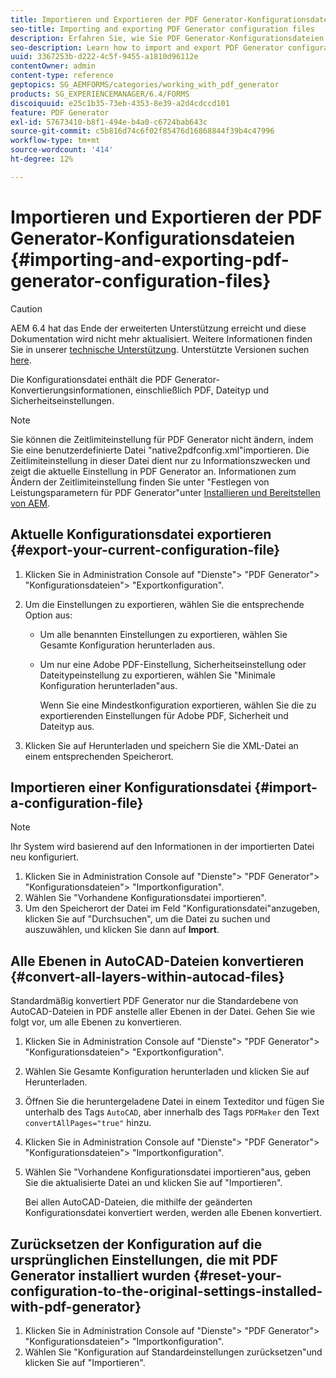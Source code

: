 ```yaml
---
title: Importieren und Exportieren der PDF Generator-Konfigurationsdateien
seo-title: Importing and exporting PDF Generator configuration files
description: Erfahren Sie, wie Sie PDF Generator-Konfigurationsdateien importieren und exportieren.
seo-description: Learn how to import and export PDF Generator configuration files.
uuid: 3367253b-d222-4c5f-9455-a1810d96112e
contentOwner: admin
content-type: reference
geptopics: SG_AEMFORMS/categories/working_with_pdf_generator
products: SG_EXPERIENCEMANAGER/6.4/FORMS
discoiquuid: e25c1b35-73eb-4353-8e39-a2d4cdccd101
feature: PDF Generator
exl-id: 57673410-b8f1-494e-b4a0-c6724bab643c
source-git-commit: c5b816d74c6f02f85476d16868844f39b4c47996
workflow-type: tm+mt
source-wordcount: '414'
ht-degree: 12%

---
```


# Importieren und Exportieren der PDF Generator-Konfigurationsdateien {#importing-and-exporting-pdf-generator-configuration-files}

>[!CAUTION]
>
>AEM 6.4 hat das Ende der erweiterten Unterstützung erreicht und diese Dokumentation wird nicht mehr aktualisiert. Weitere Informationen finden Sie in unserer [technische Unterstützung](https://helpx.adobe.com/de/support/programs/eol-matrix.html). Unterstützte Versionen suchen [here](https://experienceleague.adobe.com/docs/?lang=de).

Die Konfigurationsdatei enthält die PDF Generator-Konvertierungsinformationen, einschließlich PDF, Dateityp und Sicherheitseinstellungen.

>[!NOTE]
>
>Sie können die Zeitlimiteinstellung für PDF Generator nicht ändern, indem Sie eine benutzerdefinierte Datei &quot;native2pdfconfig.xml&quot;importieren. Die Zeitlimiteinstellung in dieser Datei dient nur zu Informationszwecken und zeigt die aktuelle Einstellung in PDF Generator an. Informationen zum Ändern der Zeitlimiteinstellung finden Sie unter &quot;Festlegen von Leistungsparametern für PDF Generator&quot;unter [Installieren und Bereitstellen von AEM](https://www.adobe.com/go/learn_aemforms_installJBoss_63_de).

## Aktuelle Konfigurationsdatei exportieren {#export-your-current-configuration-file}

1. Klicken Sie in Administration Console auf &quot;Dienste&quot;> &quot;PDF Generator&quot;> &quot;Konfigurationsdateien&quot;> &quot;Exportkonfiguration&quot;.
1. Um die Einstellungen zu exportieren, wählen Sie die entsprechende Option aus:

   * Um alle benannten Einstellungen zu exportieren, wählen Sie Gesamte Konfiguration herunterladen aus.
   * Um nur eine Adobe PDF-Einstellung, Sicherheitseinstellung oder Dateitypeinstellung zu exportieren, wählen Sie &quot;Minimale Konfiguration herunterladen&quot;aus.

      Wenn Sie eine Mindestkonfiguration exportieren, wählen Sie die zu exportierenden Einstellungen für Adobe PDF, Sicherheit und Dateityp aus.

1. Klicken Sie auf Herunterladen und speichern Sie die XML-Datei an einem entsprechenden Speicherort.

## Importieren einer Konfigurationsdatei {#import-a-configuration-file}

>[!NOTE]
>
>Ihr System wird basierend auf den Informationen in der importierten Datei neu konfiguriert.

1. Klicken Sie in Administration Console auf &quot;Dienste&quot;> &quot;PDF Generator&quot;> &quot;Konfigurationsdateien&quot;> &quot;Importkonfiguration&quot;.
1. Wählen Sie &quot;Vorhandene Konfigurationsdatei importieren&quot;.
1. Um den Speicherort der Datei im Feld &quot;Konfigurationsdatei&quot;anzugeben, klicken Sie auf &quot;Durchsuchen&quot;, um die Datei zu suchen und auszuwählen, und klicken Sie dann auf **Import**.

## Alle Ebenen in AutoCAD-Dateien konvertieren {#convert-all-layers-within-autocad-files}

Standardmäßig konvertiert PDF Generator nur die Standardebene von AutoCAD-Dateien in PDF anstelle aller Ebenen in der Datei. Gehen Sie wie folgt vor, um alle Ebenen zu konvertieren.

1. Klicken Sie in Administration Console auf &quot;Dienste&quot;> &quot;PDF Generator&quot;> &quot;Konfigurationsdateien&quot;> &quot;Exportkonfiguration&quot;.
1. Wählen Sie Gesamte Konfiguration herunterladen und klicken Sie auf Herunterladen.
1. Öffnen Sie die heruntergeladene Datei in einem Texteditor und fügen Sie unterhalb des Tags `AutoCAD`, aber innerhalb des Tags `PDFMaker` den Text `convertAllPages="true"` hinzu.
1. Klicken Sie in Administration Console auf &quot;Dienste&quot;> &quot;PDF Generator&quot;> &quot;Konfigurationsdateien&quot;> &quot;Importkonfiguration&quot;.
1. Wählen Sie &quot;Vorhandene Konfigurationsdatei importieren&quot;aus, geben Sie die aktualisierte Datei an und klicken Sie auf &quot;Importieren&quot;.

   Bei allen AutoCAD-Dateien, die mithilfe der geänderten Konfigurationsdatei konvertiert werden, werden alle Ebenen konvertiert.

## Zurücksetzen der Konfiguration auf die ursprünglichen Einstellungen, die mit PDF Generator installiert wurden {#reset-your-configuration-to-the-original-settings-installed-with-pdf-generator}

1. Klicken Sie in Administration Console auf &quot;Dienste&quot;> &quot;PDF Generator&quot;> &quot;Konfigurationsdateien&quot;> &quot;Importkonfiguration&quot;.
1. Wählen Sie &quot;Konfiguration auf Standardeinstellungen zurücksetzen&quot;und klicken Sie auf &quot;Importieren&quot;.
